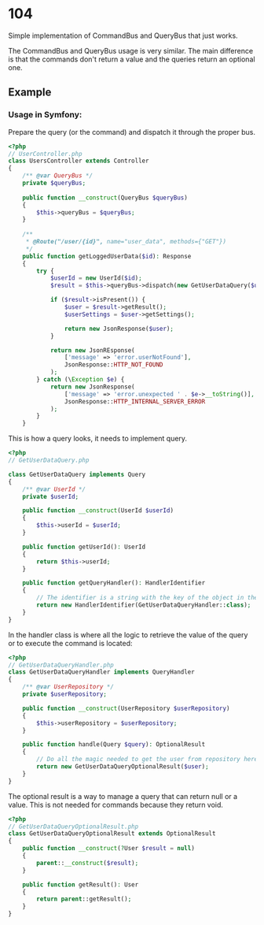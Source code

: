 # 104

Simple implementation of CommandBus and QueryBus that just works.

The CommandBus and QueryBus usage is very similar. The main difference is that the commands don't return a value and the queries return an optional one.

## Example

### Usage in Symfony:

Prepare the query (or the command) and dispatch it through the proper bus.
```php
<?php
// UserController.php
class UsersController extends Controller
{
    /** @var QueryBus */
    private $queryBus;
    
    public function __construct(QueryBus $queryBus)
    {
        $this->queryBus = $queryBus;
    }
    
    /**
     * @Route("/user/{id}", name="user_data", methods={"GET"})
     */
    public function getLoggedUserData($id): Response
    {
        try {
            $userId = new UserId($id);
            $result = $this->queryBus->dispatch(new GetUserDataQuery($userId));

            if ($result->isPresent()) {
                $user = $result->getResult();
                $userSettings = $user->getSettings();

                return new JsonResponse($user);
            }

            return new JsonREsponse(
                ['message' => 'error.userNotFound'],
                JsonResponse::HTTP_NOT_FOUND
            );
        } catch (\Exception $e) {
            return new JsonResponse(
                ['message' => 'error.unexpected ' . $e->__toString()],
                JsonResponse::HTTP_INTERNAL_SERVER_ERROR
            );
        }
    }
```

This is how a query looks, it needs to implement query.
```php
<?php
// GetUserDataQuery.php

class GetUserDataQuery implements Query
{
    /** @var UserId */
    private $userId;

    public function __construct(UserId $userId)
    {
        $this->userId = $userId;
    }

    public function getUserId(): UserId
    {
        return $this->userId;
    }

    public function getQueryHandler(): HandlerIdentifier
    {
        // The identifier is a string with the key of the object in the container.
        return new HandlerIdentifier(GetUserDataQueryHandler::class);
    }
}
```

In the handler class is where all the logic to retrieve the value of the query or to execute the command is located:
```php
<?php
// GetUserDataQueryHandler.php
class GetUserDataQueryHandler implements QueryHandler
{    
    /** @var UserRepository */
    private $userRepository;

    public function __construct(UserRepository $userRepository)
    {
        $this->userRepository = $userRepository;
    }

    public function handle(Query $query): OptionalResult
    {
        // Do all the magic needed to get the user from repository here
        return new GetUserDataQueryOptionalResult($user);
    }
}
```

The optional result is a way to manage a query that can return null or a value. This is not needed for commands because they return void.
```php
<?php
// GetUserDataQueryOptionalResult.php
class GetUserDataQueryOptionalResult extends OptionalResult
{
    public function __construct(?User $result = null)
    {
        parent::__construct($result);
    }

    public function getResult(): User
    {
        return parent::getResult();
    }
}
```
